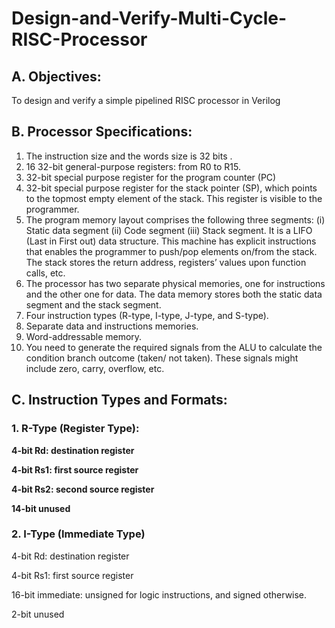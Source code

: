 # Design-and-Verify-Multi-Cycle-RISC-Processor 

## A. Objectives: 
To design and verify a simple pipelined RISC processor in Verilog  
## B. Processor Specifications: 
1. The instruction size and the words size is 32 bits .
2. 16 32-bit general-purpose registers: from R0 to R15.
3. 32-bit special purpose register for the program counter (PC)
4. 32-bit special purpose register for the stack pointer (SP), which points to the topmost empty element of
the stack. This register is visible to the programmer.
5. The program memory layout comprises the following three segments:
(i) Static data segment
(ii) Code segment
(iii) Stack segment. It is a LIFO (Last in First out) data structure. This machine has explicit instructions
that enables the programmer to push/pop elements on/from the stack. The stack stores the
return address, registers’ values upon function calls, etc.
6. The processor has two separate physical memories, one for instructions and the other one for data. The
data memory stores both the static data segment and the stack segment.
7. Four instruction types (R-type, I-type, J-type, and S-type).
8. Separate data and instructions memories.
9. Word-addressable memory.
10. You need to generate the required signals from the ALU to calculate the condition branch outcome
(taken/ not taken). These signals might include zero, carry, overflow, etc.
## C. Instruction Types and Formats:
### 1. R-Type (Register Type): 
 **4-bit Rd: destination register**
 
 **4-bit Rs1: first source register**
 
**4-bit Rs2: second source register**

**14-bit unused** 
### 2. I-Type (Immediate Type) 
4-bit Rd: destination register 

4-bit Rs1: first source register

16-bit immediate: unsigned for logic instructions, and signed otherwise.

2-bit unused







